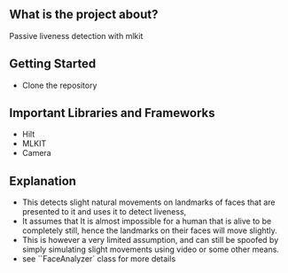## What is the project about?
Passive liveness detection with mlkit

## Getting Started
* Clone the repository

## Important Libraries and Frameworks
* Hilt
* MLKIT
* Camera

## Explanation
* This detects slight natural movements on landmarks of faces that are presented to it and uses it to detect liveness,
* It assumes that It is almost impossible for a human that is alive to be completely still, hence the landmarks on their faces will move slightly.
* This is however a very limited assumption, and can still be spoofed by simply simulating slight movements using video or some other means.
* see ``FaceAnalyzer` class for more details


